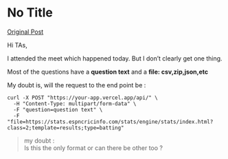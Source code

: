 # No Title

[Original Post](https://discourse.onlinedegree.iitm.ac.in/t/169029/66)

<p>Hi TAs,</p>
<p>I attended the meet which happened today. But I don’t clearly get one thing.</p>
<p>Most of the questions have a <strong>question text</strong> and a <strong>file: csv,zip,json,etc</strong></p>
<p>My doubt is, will the request to the end point be :</p>
<pre><code class="lang-auto">curl -X POST "https://your-app.vercel.app/api/" \
  -H "Content-Type: multipart/form-data" \
  -F "question=question text" \
  -F "file=https://stats.espncricinfo.com/stats/engine/stats/index.html?class=2;template=results;type=batting"
</code></pre>
<blockquote>
<p>my doubt :<br>
Is this the only format or can there be other too ?</p>
</blockquote>